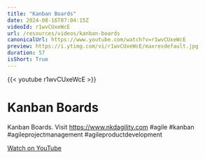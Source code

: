 ```yaml
---
title: "Kanban Boards"
date: 2024-08-16T07:04:15Z
videoId: r1wvCUxeWcE
url: /resources/videos/kanban-boards
canonicalUrl: https://www.youtube.com/watch?v=r1wvCUxeWcE
preview: https://i.ytimg.com/vi/r1wvCUxeWcE/maxresdefault.jpg
duration: 57
isShort: True
---
```


{{< youtube r1wvCUxeWcE >}}

# Kanban Boards

Kanban Boards. Visit https://www.nkdagility.com #agile #kanban #agileprojectmanagement #agileproductdevelopment

[Watch on YouTube](https://www.youtube.com/watch?v=r1wvCUxeWcE)
